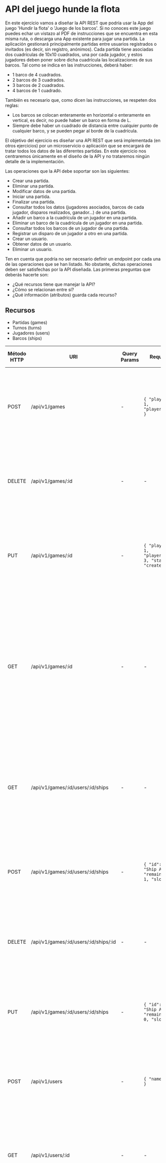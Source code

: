 # API del juego hunde la flota

En este ejercicio vamos a diseñar la API REST que podría usar la App del juego 'Hundir la flota' o 'Juego de los barcos'.
Si no conoces este juego puedes echar un vistazo al PDF de instrucciones que se encuentra en esta misma ruta, o descarga una App existente para jugar una partida. La aplicación gestionará principalmente partidas entre usuarios registrados o invitados (es decir, sin registro, anónimos). Cada partida tiene asociadas dos cuadrículas de 10x10 cuadrados, una por cada jugador, y estos jugadores deben poner sobre dicha cuadrícula las localizaciones de sus barcos. Tal como se indica en las instrucciones, deberá haber:
- 1 barco de 4 cuadrados.
- 2 barcos de 3 cuadrados.
- 3 barcos de 2 cuadrados.
- 4 barcos de 1 cuadrado.

También es necesario que, como dicen las instrucciones, se respeten dos reglas:
- Los barcos se colocan enteramente en horizontal o enteramente en vertical, es decir, no puede haber un barco en forma de L.
- Siempre debe haber un cuadrado de distancia entre cualquier punto de cualquier barco, y se pueden pegar al borde de la cuadrícula.

El objetivo del ejercicio es diseñar una API REST que será implementada (en otros ejercicios) por un microservicio o aplicación que se encargará de tratar todos los datos de las diferentes partidas. En este ejercicio nos centraremos únicamente en el diseño de la API y no trataremos ningún detalle de la implementación.

Las operaciones que la API debe soportar son las siguientes:
- Crear una partida.
- Eliminar una partida.
- Modificar datos de una partida.
- Iniciar una partida.
- Finalizar una partida.
- Consultar todos los datos (jugadores asociados, barcos de cada jugador, disparos realizados, ganador...) de una partida.
- Añadir un barco a la cuadrícula de un jugador en una partida.
- Eliminar un barco de la cuadrícula de un jugador en una partida.
- Consultar todos los barcos de un jugador de una partida.
- Registrar un disparo de un jugador a otro en una partida.
- Crear un usuario.
- Obtener datos de un usuario.
- Eliminar un usuario.

Ten en cuenta que podría no ser necesario definir un endpoint por cada una de las operaciones que se han listado. No obstante, dichas operaciones deben ser satisfechas por la API diseñada. Las primeras preguntas que deberás hacerte son:
- ¿Qué recursos tiene que manejar la API?
- ¿Cómo se relacionan entre sí?
- ¿Qué información (atributos) guarda cada recurso?

## Recursos

- Partidas (games)
- Turnos (turns)
- Jugadores (users)
- Barcos (ships)


| Método HTTP | URI                                   | Query Params | Request Body                                                        | Response Body                                                                                                                                                                                                                                                                                                                                                                                                                                                                                                                                                                                        | Códigos HTTP de respuesta                                                      |
|-------------|---------------------------------------|--------------|---------------------------------------------------------------------|------------------------------------------------------------------------------------------------------------------------------------------------------------------------------------------------------------------------------------------------------------------------------------------------------------------------------------------------------------------------------------------------------------------------------------------------------------------------------------------------------------------------------------------------------------------------------------------------------|--------------------------------------------------------------------------------|
| POST        | /api/v1/games                         | -            | ``{ "player_one_id": 1, "player_two_id": 2 }``                      | ``{"data":{ "gameId": 1, "status": "created" } , "error": null }`` <br/> <br/> ``{"data": null, "error": { "code": "INVALID_OPERATION", message: "This operation is not valid" } }`` <br/><br/> ``{"data": null, "error": { "code": "INTERNAL_SERVER_ERROR", message: "Internal server error" } }``                                                                                                                                                                                                                                                                                                  | 200 OK <br/><br/> 400 Bad Request <br/> <br/>500 Internal Server Error         |
| DELETE      | /api/v1/games/:id                     | -            | -                                                                   | -  <br/> <br/> ``{"data": null, "error": { "code": "INVALID_OPERATION", message: "This operation is not valid" } }`` <br/><br/> ``{"data": null, "error": { "code": "INTERNAL_SERVER_ERROR", message: "Internal server error" } }``                                                                                                                                                                                                                                                                                                                                                                  | 204 No Content <br/><br/> 400 Bad Request <br/> <br/>500 Internal Server Error |
| PUT         | /api/v1/games/:id                     | -            | ``{ "player_one_id": 1, "player_two_id": 3, "status": "created" }`` | ``{"data":{ "gameId": 1, "status": "created" } , "error": null }``   <br/> <br/> ``{"data": null, "error": { "code": "INVALID_OPERATION", message: "This operation is not valid" } }`` <br/><br/> ``{"data": null, "error": { "code": "INTERNAL_SERVER_ERROR", message: "Internal server error" } }``                                                                                                                                                                                                                                                                                                | 200 OK <br/><br/> 400 Bad Request <br/> <br/>500 Internal Server Error         |
| GET         | /api/v1/games/:id                     | -            | -                                                                   | ``{"data":{ "gameId": 1, "status": "ongoing", "winner_user_id": null, "player_one": { "id": 1, "name": "Pedro", "shots": 2, ships": [ { "id": 1, "name": "Ship A", "remaining_slots": 1, "slots": 3 } ] }, "player_two": { "id": 2, "name": "Sara", "shots": 2, ships": [ { "id": 1, "name": "Ship B", "remaining_slots": 1, "slots": 3 } ] }  } , "error": null }``<br/> <br/> ``{"data": null, "error": { "code": "INVALID_OPERATION", message: "This operation is not valid" } }`` <br/><br/> ``{"data": null, "error": { "code": "INTERNAL_SERVER_ERROR", message: "Internal server error" } }`` | 200 OK <br/><br/> 400 Bad Request <br/> <br/>500 Internal Server Error         |
| GET         | /api/v1/games/:id/users/:id/ships     | -            | -                                                                   | ``{"data":{ "id": 1, "name": "Pedro", "shots": 2, ships": [ { "id": 1, "name": "Ship A", "remaining_slots": 1, "slots": 3 } ] }  } , "error": null }`` <br/> <br/> ``{"data": null, "error": { "code": "INVALID_OPERATION", message: "This operation is not valid" } }`` <br/><br/> ``{"data": null, "error": { "code": "INTERNAL_SERVER_ERROR", message: "Internal server error" } }``                                                                                                                                                                                                              | 200 OK <br/><br/> 400 Bad Request <br/> <br/>500 Internal Server Error         |
| POST        | /api/v1/games/:id/users/:id/ships     | -            | ``{ "id": 1, "name": "Ship A", "remaining_slots": 1, "slots": 3 }`` | - <br/> <br/> ``{"data": null, "error": { "code": "INVALID_OPERATION", message: "This operation is not valid" } }`` <br/><br/> ``{"data": null, "error": { "code": "INTERNAL_SERVER_ERROR", message: "Internal server error" } }``                                                                                                                                                                                                                                                                                                                                                                   | 200 OK <br/><br/> 400 Bad Request <br/> <br/>500 Internal Server Error         |
| DELETE      | /api/v1/games/:id/users/:id/ships/:id | -            | -                                                                   | - <br/> <br/> ``{"data": null, "error": { "code": "INVALID_OPERATION", message: "This operation is not valid" } }`` <br/><br/> ``{"data": null, "error": { "code": "INTERNAL_SERVER_ERROR", message: "Internal server error" } }``                                                                                                                                                                                                                                                                                                                                                                   | 200 OK <br/><br/> 400 Bad Request <br/> <br/>500 Internal Server Error         |
| PUT         | /api/v1/games/:id/users/:id/ships     | -            | ``{ "id": 1, "name": "Ship A", "remaining_slots": 0, "slots": 3 }`` | - <br/> <br/> ``{"data": null, "error": { "code": "INVALID_OPERATION", message: "This operation is not valid" } }`` <br/><br/> ``{"data": null, "error": { "code": "INTERNAL_SERVER_ERROR", message: "Internal server error" } }``                                                                                                                                                                                                                                                                                                                                                                   | 200 OK <br/><br/> 400 Bad Request <br/> <br/>500 Internal Server Error         |
| POST        | /api/v1/users                         | -            | ``{ "name": "Pedro" }``                                             | ``{"data":{ "user_id": 1 }`` <br/> <br/> ``{"data": null, "error": { "code": "INVALID_OPERATION", message: "This operation is not valid" } }`` <br/><br/> ``{"data": null, "error": { "code": "INTERNAL_SERVER_ERROR", message: "Internal server error" } }``                                                                                                                                                                                                                                                                                                                                        | 200 OK <br/><br/> 400 Bad Request <br/> <br/>500 Internal Server Error         |
| GET         | /api/v1/users/:id                     | -            | -                                                                   | ``{"data":{ "name": "Pedro", "games_won": 20, "games_lost": 4 }`` <br/> <br/> ``{"data": null, "error": { "code": "INVALID_OPERATION", message: "This operation is not valid" } }`` <br/><br/> ``{"data": null, "error": { "code": "INTERNAL_SERVER_ERROR", message: "Internal server error" } }``                                                                                                                                                                                                                                                                                                   | 200 OK <br/><br/> 400 Bad Request <br/> <br/>500 Internal Server Error         |
| DELETE      | /api/v1/users/:id                     | -            | -                                                                   | ``{"data":{ "name": "Pedro", "games_won": 20, "games_lost": 4 }`` <br/> <br/> ``{"data": null, "error": { "code": "INVALID_OPERATION", message: "This operation is not valid" } }`` <br/><br/> ``{"data": null, "error": { "code": "INTERNAL_SERVER_ERROR", message: "Internal server error" } }``                                                                                                                                                                                                                                                                                                   | 200 OK <br/><br/> 400 Bad Request <br/> <br/>500 Internal Server Error         |

  - El estado (status) se actualizará con el método PUT para iniciar la partida con el estado 'ongoing' y finalizar como 'ended'
  - El disparo de un jugador a otro se actualizará mediante el método PUT de los ships del jugador atacado

